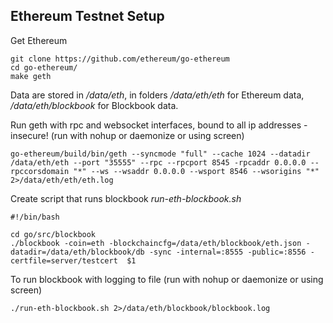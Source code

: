 ## Ethereum Testnet Setup
Get Ethereum
```
git clone https://github.com/ethereum/go-ethereum
cd go-ethereum/
make geth
```
Data are stored in */data/eth*, in folders */data/eth/eth* for Ethereum data, */data/eth/blockbook* for Blockbook data.

Run geth with rpc and websocket interfaces, bound to all ip addresses - insecure! (run with nohup or daemonize or using screen)
```
go-ethereum/build/bin/geth --syncmode "full" --cache 1024 --datadir /data/eth/eth --port "35555" --rpc --rpcport 8545 -rpcaddr 0.0.0.0 --rpccorsdomain "*" --ws --wsaddr 0.0.0.0 --wsport 8546 --wsorigins "*" 2>/data/eth/eth/eth.log
```

Create script that runs blockbook *run-eth-blockbook.sh*
```
#!/bin/bash

cd go/src/blockbook
./blockbook -coin=eth -blockchaincfg=/data/eth/blockbook/eth.json -datadir=/data/eth/blockbook/db -sync -internal=:8555 -public=:8556 -certfile=server/testcert  $1
```
To run blockbook with logging to file (run with nohup or daemonize or using screen)
```
./run-eth-blockbook.sh 2>/data/eth/blockbook/blockbook.log
```
